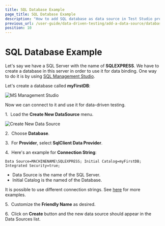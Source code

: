 ```yaml
---
title: SQL Database Example
page_title: SQL Database Example
description: "How to add SQL database as data source in Test Studio project/test."
previous_url: /user-guide/data-driven-testing/add-a-data-source/databaseexample.aspx, /user-guide/data-driven-testing/add-a-data-source/databaseexample
position: 10
---
```

# SQL Database Example

Let's say we have a SQL Server with the name of **SQLEXPRESS**. We have to create a database in this server in order to use it for data binding. One way to do it is by using <a href="https://docs.microsoft.com/en-us/sql/ssms/download-sql-server-management-studio-ssms" target="_blank">SQL Management Studio</a>.

Let's create a database called **myFirstDB**:

![MS Management Studio][1]

Now we can connect to it and use it for data-driven testing.

1.&nbsp; Load the **Create New DataSource** menu.

![Create New Data Source][2]

2.&nbsp; Choose **Database**.

3.&nbsp; For **Provider**, select **SqlClient Data Provider**.

4.&nbsp; Here's an example for **Connection String**:

```
Data Source=MACHINENAME\SQLEXPRESS; Initial Catalog=myFirstDB; Integrated Security=true;
```

- Data Source is the name of the SQL Server.
- Initial Catalog is the named of the Database.

It is possible to use different connection strings. See <a href="https://www.connectionstrings.com/sql-server/" target="_blank">here</a> for more examples.

5.&nbsp; Customize the **Friendly Name** as desired.

6.&nbsp; Click on **Create** button and the new data source should appear in the Data Sources list.

[1]: /img/features/data-driven-testing/sql-database-example/fig1.png
[2]: /img/features/data-driven-testing/sql-database-example/fig2.png